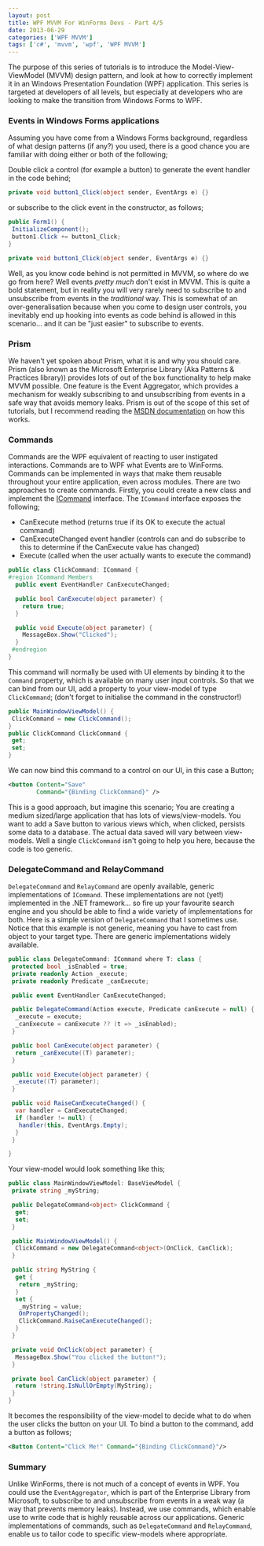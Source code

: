 ```yaml
---
layout: post
title: WPF MVVM For WinForms Devs - Part 4/5
date: 2013-06-29
categories: ['WPF MVVM']
tags: ['c#', 'mvvm', 'wpf', 'WPF MVVM']
---
```


The purpose of this series of tutorials is to introduce the Model-View-ViewModel (MVVM) design pattern, and look at how to correctly implement it in an Windows Presentation Foundation (WPF) application. This series is targeted at developers of all levels, but especially at developers who are looking to make the transition from Windows Forms to WPF.

### Events in Windows Forms applications

Assuming you have come from a Windows Forms background, regardless of what design patterns (if any?) you used, there is a good chance you are familiar with doing either or both of the following;

Double click a control (for example a button) to generate the event handler in the code behind;

```csharp
private void button1_Click(object sender, EventArgs e) {}
```

or subscribe to the click event in the constructor, as follows;

```csharp
public Form1() {
 InitializeComponent();
 button1.Click += button1_Click;
}

private void button1_Click(object sender, EventArgs e) {}
```

Well, as you know code behind is not permitted in MVVM, so where do we go from here? Well events _pretty much_ don't exist in MVVM. This is quite a bold statement, but in reality you will very rarely need to subscribe to and unsubscribe from events in the _traditional_ way. This is somewhat of an over-generalisation because when you come to design user controls, you inevitably end up hooking into events as code behind is allowed in this scenario... and it can be "just easier" to subscribe to events.

### Prism

We haven't yet spoken about Prism, what it is and why you should care. Prism (also known as the Microsoft Enterprise Library (Aka Patterns & Practices library)) provides lots of out of the box functionality to help make MVVM possible. One feature is the Event Aggregator, which provides a mechanism for weakly subscribing to and unsubscribing from events in a safe way that avoids memory leaks. Prism is out of the scope of this set of tutorials, but I recommend reading the [MSDN documentation](<http://msdn.microsoft.com/en-us/library/ff921122(v=pandp.20).aspx> 'Event Aggregator') on how this works.

### Commands

Commands are the WPF equivalent of reacting to user instigated interactions. Commands are to WPF what Events are to WinForms. Commands can be implemented in ways that make them reusable throughout your entire application, even across modules. There are two approaches to create commands. Firstly, you could create a new class and implement the [ICommand](http://msdn.microsoft.com/en-us/library/ms752308.aspx 'ICommand') interface. The `ICommand` interface exposes the following;

- CanExecute method (returns true if its OK to execute the actual command)
- CanExecuteChanged event handler (controls can and do subscribe to this to determine if the CanExecute value has changed)
- Execute (called when the user actually wants to execute the command)

```csharp
public class ClickCommand: ICommand {
#region ICommand Members
  public event EventHandler CanExecuteChanged;

  public bool CanExecute(object parameter) {
    return true;
  }

  public void Execute(object parameter) {
    MessageBox.Show("Clicked");
  }
 #endregion
}
```

This command will normally be used with UI elements by binding it to the `Command` property, which is available on many user input controls. So that we can bind from our UI, add a property to your view-model of type `ClickCommand`; (don't forget to initialise the command in the constructor!)

```csharp
public MainWindowViewModel() {
 ClickCommand = new ClickCommand();
}
public ClickCommand ClickCommand {
 get;
 set;
}
```

We can now bind this command to a control on our UI, in this case a Button;

```xml
<button Content="Save"
        Command="{Binding ClickCommand}" />
```

This is a good approach, but imagine this scenario; You are creating a medium sized/large application that has lots of views/view-models. You want to add a Save button to various views which, when clicked, persists some data to a database. The actual data saved will vary between view-models. Well a single `ClickCommand` isn't going to help you here, because the code is too generic.

### DelegateCommand and RelayCommand

`DelegateCommand` and `RelayCommand` are openly available, generic implementations of `ICommand`. These implementations are not (yet!) implemented in the .NET framework... so fire up your favourite search engine and you should be able to find a wide variety of implementations for both. Here is a simple version of `DelegateCommand` that I sometimes use. Notice that this example is not generic, meaning you have to cast from object to your target type. There are generic implementations widely available.

```csharp
public class DelegateCommand: ICommand where T: class {
 protected bool _isEnabled = true;
 private readonly Action _execute;
 private readonly Predicate _canExecute;

 public event EventHandler CanExecuteChanged;

 public DelegateCommand(Action execute, Predicate canExecute = null) {
  _execute = execute;
  _canExecute = canExecute ?? (t => _isEnabled);
 }

 public bool CanExecute(object parameter) {
  return _canExecute((T) parameter);
 }

 public void Execute(object parameter) {
  _execute((T) parameter);
 }

 public void RaiseCanExecuteChanged() {
  var handler = CanExecuteChanged;
  if (handler != null) {
   handler(this, EventArgs.Empty);
  }
 }

}
```

Your view-model would look something like this;

```csharp
public class MainWindowViewModel: BaseViewModel {
 private string _myString;

 public DelegateCommand<object> ClickCommand {
  get;
  set;
 }

 public MainWindowViewModel() {
  ClickCommand = new DelegateCommand<object>(OnClick, CanClick);
 }

 public string MyString {
  get {
   return _myString;
  }
  set {
   _myString = value;
   OnPropertyChanged();
   ClickCommand.RaiseCanExecuteChanged();
  }
 }

 private void OnClick(object parameter) {
  MessageBox.Show("You clicked the button!");
 }

 private bool CanClick(object parameter) {
  return !string.IsNullOrEmpty(MyString);
 }
}
```

It becomes the responsibility of the view-model to decide what to do when the user clicks the button on your UI. To bind a button to the command, add a button as follows;

```xml
<Button Content="Click Me!" Command="{Binding ClickCommand}"/>
```

### Summary

Unlike WinForms, there is not much of a concept of events in WPF. You could use the `EventAggregator`, which is part of the Enterprise Library from Microsoft, to subscribe to and unsubscribe from events in a weak way (a way that prevents memory leaks). Instead, we use commands, which enable use to write code that is highly reusable across our applications. Generic implementations of commands, such as `DelegateCommand` and `RelayCommand`, enable us to tailor code to specific view-models where appropriate.
